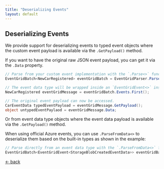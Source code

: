 ```yaml
---
title: "Deserializing Events"
layout: default
---
```


## Deserializing Events

We provide support for deserializing events to typed event objects where the custom event payload is available via the `.GetPayload()` method.

If you want to have the original raw JSON event payload, you can get it via the `.Data` property.

```csharp
// Parse from your custom event implementation with the `.Parse<>` function.
EventGridBatch<NewCarRegistered> eventGridBatch = EventGridParser.Parse<NewCarRegistered>(rawEvent);

// The event data type will be wrapped inside an `EventGridEvent<>` instance.
NewCarRegistered eventGridMessage = eventGridBatch.Events.First();

// The original event payload can now be accessed.
CarEventData typedEventPayload = eventGridMessage.GetPayload();
object untypedEventPaylaod = eventGridMessage.Data;
```

Or from event data type objects where the event data payload is available via the `.GetPayload()` method.

When using official Azure events, you can use `.ParseFromData<>` to deserialize them based on the built-in types as shown in the example:

```csharp
// Parse directly from an event data type with the `.ParseFromData<>` function.
EventGridBatch<EventGridEvent<StorageBlobCreatedEventData>> eventGridBatch = EventGridParser.ParseFromData<StorageBlobCreatedEventData>(rawEvent);
```

[&larr; back](/arcus.eventgrid)
